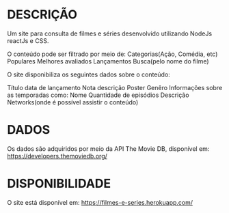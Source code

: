 # DESCRIÇÃO

Um site para consulta de filmes e séries desenvolvido utilizando NodeJs reactJs e CSS.

O conteúdo pode ser filtrado por meio de:
Categorias(Ação, Comédia, etc)
Populares
Melhores avaliados
Lançamentos
Busca(pelo nome do filme)

O site disponibiliza os seguintes dados sobre o conteúdo:

Título
data de lançamento
Nota
descrição
Poster
Genêro
Informações sobre as temporadas como:
    Nome
    Quantidade de episódios
    Descrição
Networks(onde é possível assistir o conteúdo)


# DADOS

Os dados são adquiridos por meio da API The Movie DB, disponível em: https://developers.themoviedb.org/


# DISPONIBILIDADE

O site está disponível em: https://filmes-e-series.herokuapp.com/